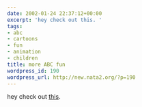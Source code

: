 ```yaml
---
date: 2002-01-24 22:37:12+00:00
excerpt: 'hey check out this. '
tags:
- abc
- cartoons
- fun
- animation
- children
title: more ABC fun
wordpress_id: 190
wordpress_url: http://new.nata2.org/?p=190
---
```


hey check out <a href="http://www.blurgraphics.com/new/cartoons/abc.swf">this</a>.